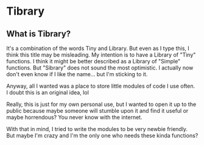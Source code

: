 # Tibrary

## What is Tibrary?
It's a combination of the words Tiny and Library. But even as I type this, I think this title may be misleading. My intention is to have a Library of "Tiny" functions. I think it might be better described as a Library of "Simple" functions. But "Sibrary" does not sound the most optimistic. I actually now don't even know if I like the name... but I'm sticking to it.  

Anyway, all I wanted was a place to store little modules of code I use often.  
I doubt this is an original idea, lol  

Really, this is just for my own personal use, but I wanted to open it up to the public because maybe someone will stumble upon it and find it useful or maybe horrendous? You never know with the internet.

With that in mind, I tried to write the modules to be very newbie friendly.  
But maybe I'm crazy and I'm the only one who needs these kinda functions?  
